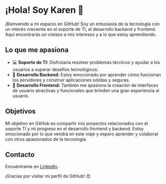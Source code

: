 # ¡Hola! Soy Karen 👋

¡Bienvenido a mi espacio en GitHub! Soy un entusiasta de la tecnología con un interés creciente en el soporte de TI, el desarrollo backend y frontend. Aquí encontrarás un vistazo a mis intereses y a lo que estoy aprendiendo.

## Lo que me apasiona

- 💻 **Soporte de TI:** Disfrutaría resolver problemas técnicos y ayudar a los usuarios a superar desafíos tecnológicos.
- 🚀 **Desarrollo Backend:** Estoy emocionado por aprender cómo funcionan los servidores y construir aplicaciones sólidas y seguras.
- 🎨 **Desarrollo Frontend:** También me apasiona la creación de interfaces de usuario atractivas y funcionales que brinden una gran experiencia al usuario.

## Objetivos

Mi objetivo en GitHub es compartir mis proyectos relacionados con el soporte TI y mi progreso en el desarrollo frontend y backend. Estoy emocionado por lo que vendrá en este viaje y espero aprender y colaborar con otros apasionados de la tecnología.

## Contacto

Encuéntrame en [LinkedIn](https://www.linkedin.com/in/karencardiel/).

¡Gracias por visitar mi perfil de GitHub! 😊
